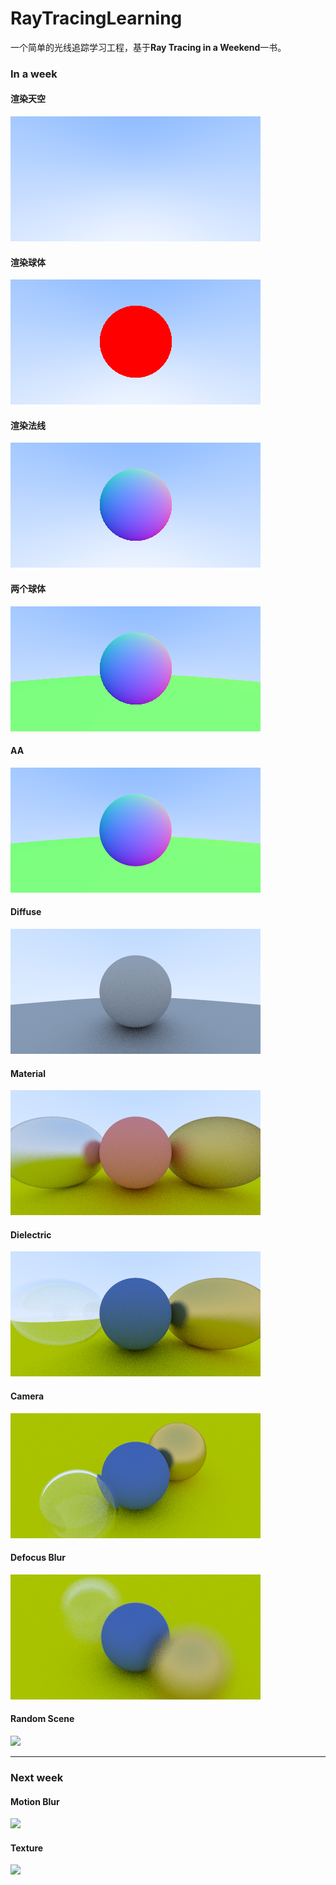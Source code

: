 # RayTracingLearning

一个简单的光线追踪学习工程，基于**Ray Tracing in a Weekend**一书。

### In a week

#### 渲染天空

![](https://github.com/xlxlzh/RayTracingLearning/raw/master/images/image_sky.png)

#### 渲染球体

![](https://github.com/xlxlzh/RayTracingLearning/raw/master/images/image_sphere.png)

#### 渲染法线

![](https://github.com/xlxlzh/RayTracingLearning/raw/master/images/image_normal.png)

#### 两个球体

![](https://github.com/xlxlzh/RayTracingLearning/raw/master/images/two_sphere.png)

#### AA

![](https://github.com/xlxlzh/RayTracingLearning/raw/master/images/image_aa.png)

#### Diffuse

![](https://github.com/xlxlzh/RayTracingLearning/raw/master/images/image_diffuse.png)

#### Material
![](https://github.com/xlxlzh/RayTracingLearning/raw/master/images/image_material.png)

#### Dielectric
![](https://github.com/xlxlzh/RayTracingLearning/raw/master/images/image_dielectric.png)

#### Camera

![](https://github.com/xlxlzh/RayTracingLearning/raw/master/images/image_camera.png)

#### Defocus Blur

![](https://github.com/xlxlzh/RayTracingLearning/raw/master/images/image_defocusblur.png)

#### Random Scene

![](https://github.com/xlxlzh/RayTracingLearning/raw/master/images/image_first.png)

---

### Next week

#### Motion Blur

![](https://github.com/xlxlzh/RayTracingLearning/raw/master/images/image_motionblur.png)

#### Texture

![](https://github.com/xlxlzh/RayTracingLearning/raw/master/images/soild_textures.png)